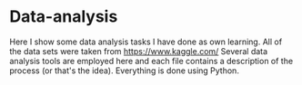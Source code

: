 # Data-analysis
Here I show some data analysis tasks I have done as own learning.
All of the data sets were taken from https://www.kaggle.com/
Several data analysis tools are employed here and each file contains a description of the process (or that's the idea).
Everything is done using Python.
